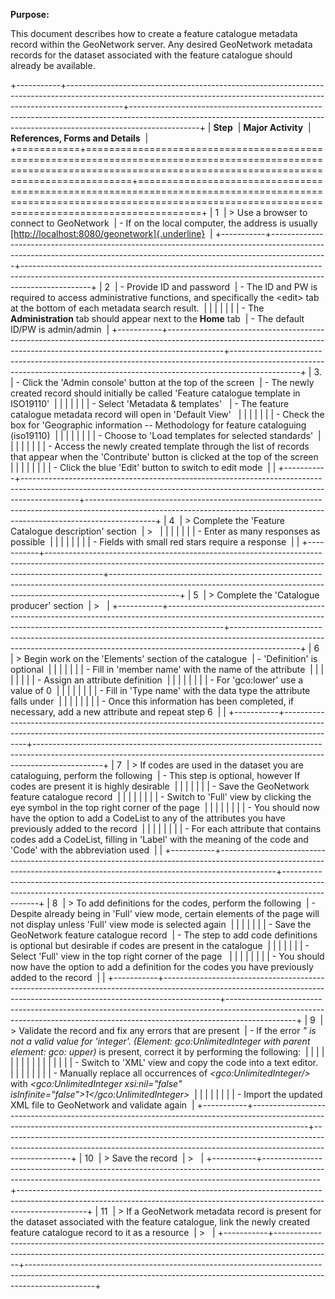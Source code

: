 **Purpose:**

This document describes how to create a feature catalogue metadata record within the GeoNetwork server. Any desired GeoNetwork metadata records for the dataset associated with the feature catalogue should already be available. 

+-----------+--------------------------------------------------------------------------------------------------------------------------------------------------------------------------+-----------------------------------------------------------------------------------------------------------------------------------------------------------------------------+
| **Step**  | **Major Activity**                                                                                                                                                       | **References, Forms and Details**                                                                                                                                           |
+===========+==========================================================================================================================================================================+=============================================================================================================================================================================+
| 1         | > Use a browser to connect to GeoNetwork                                                                                                                                 | - If on the local computer, the address is usually [[http://localhost:8080/geonetwork]{.underline}](http://localhost:8080/geonetwork)                                       |
+-----------+--------------------------------------------------------------------------------------------------------------------------------------------------------------------------+-----------------------------------------------------------------------------------------------------------------------------------------------------------------------------+
| 2         | - Provide ID and password                                                                                                                                                | - The ID and PW is required to access administrative functions, and specifically the \<edit\> tab at the bottom of each metadata search result.                             |
|           |                                                                                                                                                                          |                                                                                                                                                                             |
|           | - The **Administration** tab should appear next to the **Home** tab                                                                                                      | - The default ID/PW is admin/admin                                                                                                                                          |
+-----------+--------------------------------------------------------------------------------------------------------------------------------------------------------------------------+-----------------------------------------------------------------------------------------------------------------------------------------------------------------------------+
| 3.        | - Click the 'Admin console' button at the top of the screen                                                                                                              | - The newly created record should initially be called 'Feature catalogue template in ISO19110'                                                                              |
|           |                                                                                                                                                                          |                                                                                                                                                                             |
|           | - Select 'Metadata & templates'                                                                                                                                          | - The feature catalogue metadata record will open in 'Default View'                                                                                                         |
|           |                                                                                                                                                                          |                                                                                                                                                                             |
|           | - Check the box for 'Geographic information -- Methodology for feature cataloguing (iso19110)                                                                            |                                                                                                                                                                             |
|           |                                                                                                                                                                          |                                                                                                                                                                             |
|           | - Choose to 'Load templates for selected standards'                                                                                                                      |                                                                                                                                                                             |
|           |                                                                                                                                                                          |                                                                                                                                                                             |
|           | - Access the newly created template through the list of records that appear when the 'Contribute' button is clicked at the top of the screen                             |                                                                                                                                                                             |
|           |                                                                                                                                                                          |                                                                                                                                                                             |
|           | - Click the blue 'Edit' button to switch to edit mode                                                                                                                    |                                                                                                                                                                             |
+-----------+--------------------------------------------------------------------------------------------------------------------------------------------------------------------------+-----------------------------------------------------------------------------------------------------------------------------------------------------------------------------+
| 4         | > Complete the 'Feature Catalogue description' section                                                                                                                   | >                                                                                                                                                                           |
|           |                                                                                                                                                                          |                                                                                                                                                                             |
|           | - Enter as many responses as possible                                                                                                                                    |                                                                                                                                                                             |
|           |                                                                                                                                                                          |                                                                                                                                                                             |
|           | - Fields with small red stars require a response                                                                                                                         |                                                                                                                                                                             |
+-----------+--------------------------------------------------------------------------------------------------------------------------------------------------------------------------+-----------------------------------------------------------------------------------------------------------------------------------------------------------------------------+
| 5         | > Complete the 'Catalogue producer' section                                                                                                                              | >                                                                                                                                                                           |
+-----------+--------------------------------------------------------------------------------------------------------------------------------------------------------------------------+-----------------------------------------------------------------------------------------------------------------------------------------------------------------------------+
| 6         | > Begin work on the 'Elements' section of the catalogue                                                                                                                  | - 'Definition' is optional                                                                                                                                                  |
|           |                                                                                                                                                                          |                                                                                                                                                                             |
|           | - Fill in 'member name' with the name of the attribute                                                                                                                   |                                                                                                                                                                             |
|           |                                                                                                                                                                          |                                                                                                                                                                             |
|           | - Assign an attribute definition                                                                                                                                         |                                                                                                                                                                             |
|           |                                                                                                                                                                          |                                                                                                                                                                             |
|           | - For 'gco:lower' use a value of 0                                                                                                                                       |                                                                                                                                                                             |
|           |                                                                                                                                                                          |                                                                                                                                                                             |
|           | - Fill in 'Type name' with the data type the attribute falls under                                                                                                       |                                                                                                                                                                             |
|           |                                                                                                                                                                          |                                                                                                                                                                             |
|           | - Once this information has been completed, if necessary, add a new attribute and repeat step 6                                                                          |                                                                                                                                                                             |
+-----------+--------------------------------------------------------------------------------------------------------------------------------------------------------------------------+-----------------------------------------------------------------------------------------------------------------------------------------------------------------------------+
| 7         | > If codes are used in the dataset you are cataloguing, perform the following                                                                                            | - This step is optional, however If codes are present it is highly desirable                                                                                                |
|           |                                                                                                                                                                          |                                                                                                                                                                             |
|           | - Save the GeoNetwork feature catalogue record                                                                                                                           |                                                                                                                                                                             |
|           |                                                                                                                                                                          |                                                                                                                                                                             |
|           | - Switch to 'Full' view by clicking the eye symbol in the top right corner of the page                                                                                   |                                                                                                                                                                             |
|           |                                                                                                                                                                          |                                                                                                                                                                             |
|           | - You should now have the option to add a CodeList to any of the attributes you have previously added to the record                                                      |                                                                                                                                                                             |
|           |                                                                                                                                                                          |                                                                                                                                                                             |
|           | - For each attribute that contains codes add a CodeList, filling in 'Label' with the meaning of the code and 'Code' with the abbreviation used                           |                                                                                                                                                                             |
+-----------+--------------------------------------------------------------------------------------------------------------------------------------------------------------------------+-----------------------------------------------------------------------------------------------------------------------------------------------------------------------------+
| 8         | > To add definitions for the codes, perform the following                                                                                                                | - Despite already being in 'Full' view mode, certain elements of the page will not display unless 'Full' view mode is selected again                                        |
|           |                                                                                                                                                                          |                                                                                                                                                                             |
|           | - Save the GeoNetwork feature catalogue record                                                                                                                           | - The step to add code definitions is optional but desirable if codes are present in the catalogue                                                                          |
|           |                                                                                                                                                                          |                                                                                                                                                                             |
|           | - Select 'Full' view in the top right corner of the page                                                                                                                 |                                                                                                                                                                             |
|           |                                                                                                                                                                          |                                                                                                                                                                             |
|           | - You should now have the option to add a definition for the codes you have previously added to the record                                                               |                                                                                                                                                                             |
+-----------+--------------------------------------------------------------------------------------------------------------------------------------------------------------------------+-----------------------------------------------------------------------------------------------------------------------------------------------------------------------------+
| 9         | > Validate the record and fix any errors that are present                                                                                                                | - If the error *" is not a valid value for 'integer'. (Element: gco:UnlimitedInteger with parent element: gco: upper)* is present, correct it by performing the following:  |
|           |                                                                                                                                                                          |                                                                                                                                                                             |
|           |                                                                                                                                                                          | <!-- -->                                                                                                                                                                    |
|           |                                                                                                                                                                          |                                                                                                                                                                             |
|           |                                                                                                                                                                          | - Switch to 'XML' view and copy the code into a text editor.                                                                                                                |
|           |                                                                                                                                                                          |                                                                                                                                                                             |
|           |                                                                                                                                                                          | - Manually replace all occurrences of *\<gco:UnlimitedInteger/\>* with *\<gco:UnlimitedInteger xsi:nil=\"false\" isInfinite=\"false\"\>1\</gco:UnlimitedInteger\>*          |
|           |                                                                                                                                                                          |                                                                                                                                                                             |
|           |                                                                                                                                                                          | - Import the updated XML file to GeoNetwork and validate again                                                                                                              |
+-----------+--------------------------------------------------------------------------------------------------------------------------------------------------------------------------+-----------------------------------------------------------------------------------------------------------------------------------------------------------------------------+
| 10        | > Save the record                                                                                                                                                        | >                                                                                                                                                                           |
+-----------+--------------------------------------------------------------------------------------------------------------------------------------------------------------------------+-----------------------------------------------------------------------------------------------------------------------------------------------------------------------------+
| 11        | > If a GeoNetwork metadata record is present for the dataset associated with the feature catalogue, link the newly created feature catalogue record to it as a resource  | >                                                                                                                                                                           |
+-----------+--------------------------------------------------------------------------------------------------------------------------------------------------------------------------+-----------------------------------------------------------------------------------------------------------------------------------------------------------------------------+

